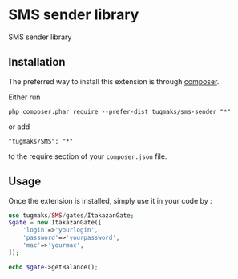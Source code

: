 SMS sender library
==================
SMS sender library

Installation
------------

The preferred way to install this extension is through [composer](http://getcomposer.org/download/).

Either run

```
php composer.phar require --prefer-dist tugmaks/sms-sender "*"
```

or add

```
"tugmaks/SMS": "*"
```

to the require section of your `composer.json` file.


Usage
-----

Once the extension is installed, simply use it in your code by  :

```php
use tugmaks/SMS/gates/ItakazanGate;
$gate = new ItakazanGate([
    'login'=>'yourlogin',
    'password'=>'yourpassword',
    'mac'=>'yourmac',
]);

echo $gate->getBalance();

```
